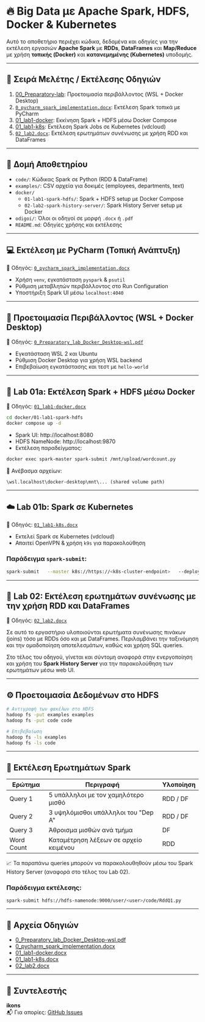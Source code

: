 # 🔥 Big Data με Apache Spark, HDFS, Docker & Kubernetes

Αυτό το αποθετήριο περιέχει κώδικα, δεδομένα και οδηγίες για την εκτέλεση εργασιών **Apache Spark** με **RDDs**, **DataFrames** και **Map/Reduce** με χρήση **τοπικής (Docker)** και **κατανεμημένης (Kubernetes)** υποδομής.

---

## 📘 Σειρά Μελέτης / Εκτέλεσης Οδηγιών

1. [00_Preparatory-lab](docs/00_Preparatory-lab/): Προετοιμασία περιβάλλοντος (WSL + Docker Desktop)
2. [`0_pycharm_spark_implementation.docx`](./odigoi/0_pycharm_spark_implementation.docx): Εκτέλεση Spark τοπικά με PyCharm
3. [01_lab1-docker](docs/01_lab1-docker/): Εκκίνηση Spark + HDFS μέσω Docker Compose
4. [01_lab1-k8s](docs/01_lab1-k8s): Εκτέλεση Spark Jobs σε Kubernetes (vdcloud)
5. [`02_lab2.docx`](./odigoi/02_lab2.docx): Εκτέλεση ερωτημάτων συνένωσης με χρήση RDD και DataFrames

---

## 📁 Δομή Αποθετηρίου

- `code/`: Κώδικας Spark σε Python (RDD & DataFrame)
- `examples/`: CSV αρχεία για δοκιμές (employees, departments, text)
- `docker/`
  - `01-lab1-spark-hdfs/`: Spark + HDFS setup με Docker Compose
  - `02-lab2-spark-history-server/`: Spark History Server setup με Docker
- `odigoi/`: Όλοι οι οδηγοί σε μορφή `.docx` ή `.pdf`
- `README.md`: Οδηγίες χρήσης και εκτέλεσης

---



## 💻 Εκτέλεση με PyCharm (Τοπική Ανάπτυξη)

📄 Οδηγός: [`0_pycharm_spark_implementation.docx`](./odigoi/0_pycharm_spark_implementation.docx)

- Χρήση `venv`, εγκατάσταση `pyspark` & `psutil`
- Ρύθμιση μεταβλητών περιβάλλοντος στο Run Configuration
- Υποστήριξη Spark UI μέσω `localhost:4040`

---

## 🧱 Προετοιμασία Περιβάλλοντος (WSL + Docker Desktop)

📄 Οδηγός: [`0_Preparatory_lab_Docker_Desktop-wsl.pdf`](./odigoi/0_Preparatory_lab_Docker_Desktop-wsl.pdf)

- Εγκατάσταση WSL 2 και Ubuntu
- Ρύθμιση Docker Desktop για χρήση WSL backend
- Επιβεβαίωση εγκατάστασης και τεστ με `hello-world`

---

## 🐳 Lab 01a: Εκτέλεση Spark + HDFS μέσω Docker

📄 Οδηγός: [`01_lab1-docker.docx`](./odigoi/01_lab1-docker.docx)

```bash
cd docker/01-lab1-spark-hdfs
docker compose up -d
```

- Spark UI: http://localhost:8080  
- HDFS NameNode: http://localhost:9870  
- Εκτέλεση παραδείγματος:
```bash
docker exec spark-master spark-submit /mnt/upload/wordcount.py
```

📂 Ανέβασμα αρχείων:  
```
\wsl.localhost\docker-desktop\mnt\... (shared volume path)
```

---

## ☁️ Lab 01b: Spark σε Kubernetes

📄 Οδηγός: [`01_lab1-k8s.docx`](./odigoi/01_lab1-k8s.docx)

- Εκτελεί Spark σε Kubernetes (vdcloud)
- Απαιτεί OpenVPN & χρήση `k9s` για παρακολούθηση

### Παράδειγμα `spark-submit`:

```bash
spark-submit   --master k8s://https://<k8s-cluster-endpoint>   --deploy-mode cluster   --conf spark.kubernetes.container.image=<spark-image>   hdfs://.../wordcount_localdir.py
```

---

## 🔁 Lab 02: Εκτέλεση ερωτημάτων συνένωσης με την χρήση RDD και DataFrames

📄 Οδηγός: [`02_lab2.docx`](./odigoi/02_lab2.docx)

Σε αυτό το εργαστήριο υλοποιούνται ερωτήματα συνένωσης πινάκων (joins) τόσο με RDDs όσο και με DataFrames. Περιλαμβάνει την ταξινόμηση και την ομαδοποίηση αποτελεσμάτων, καθώς και χρήση SQL queries.

Στο τέλος του οδηγού, γίνεται και σύντομη αναφορά στην ενεργοποίηση και χρήση του **Spark History Server** για την παρακολούθηση των ερωτημάτων μέσω web UI.

---

## ⚙️ Προετοιμασία Δεδομένων στο HDFS

```bash
# Αντιγραφή των φακέλων στο HDFS
hadoop fs -put examples examples
hadoop fs -put code code

# Επιβεβαίωση
hadoop fs -ls examples
hadoop fs -ls code
```

---

## 🧪 Εκτέλεση Ερωτημάτων Spark

| Ερώτημα       | Περιγραφή                                  | Υλοποίηση |
|---------------|---------------------------------------------|------------|
| Query 1       | 5 υπάλληλοι με τον χαμηλότερο μισθό         | RDD / DF   |
| Query 2       | 3 υψηλόμισθοι υπάλληλοι του "Dep A"         | RDD / DF   |
| Query 3       | Άθροισμα μισθών ανά τμήμα                   | DF         |
| Word Count    | Καταμέτρηση λέξεων σε αρχείο κειμένου       | RDD        |

📈 Τα παραπάνω queries μπορούν να παρακολουθηθούν μέσω του Spark History Server (αναφορά στο τέλος του Lab 02).

### Παράδειγμα εκτέλεσης:

```bash
spark-submit hdfs://hdfs-namenode:9000/user/<user>/code/RddQ1.py
```

---




## 📄 Αρχεία Οδηγιών

- [0_Preparatory_lab_Docker_Desktop-wsl.pdf](./odigoi/0_Preparatory_lab_Docker_Desktop-wsl.pdf)
- [0_pycharm_spark_implementation.docx](./odigoi/0_pycharm_spark_implementation.docx)
- [01_lab1-docker.docx](./odigoi/01_lab1-docker.docx)
- [01_lab1-k8s.docx](./odigoi/01_lab1-k8s.docx)
- [02_lab2.docx](./odigoi/02_lab2.docx)

---

## 👤 Συντελεστής

**ikons**  
📬 Για απορίες: [GitHub Issues](https://github.com/ikons/bigdata/issues)
